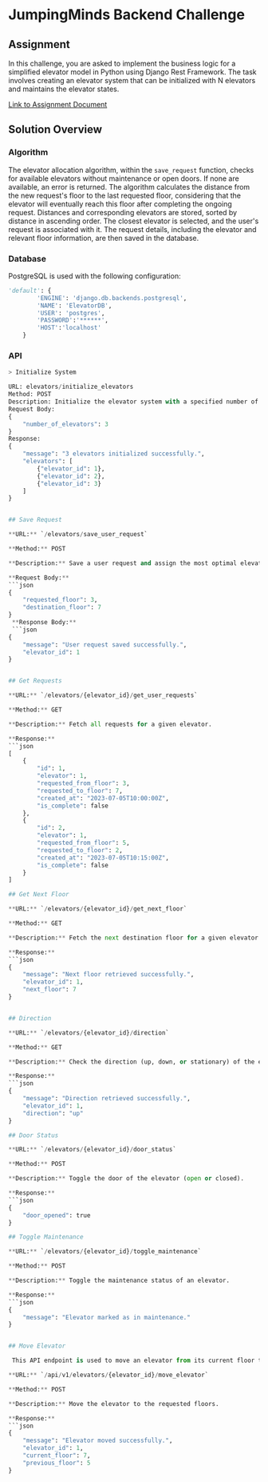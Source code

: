 # JumpingMinds Backend Challenge

## Assignment

In this challenge, you are asked to implement the business logic for a simplified elevator model in Python using Django Rest Framework. The task involves creating an elevator system that can be initialized with N elevators and maintains the elevator states.

[Link to Assignment Document](https://docs.google.com/document/d/1ZlJKfawiwqaEy2qoa0iAOB36Y0Ph5K2_zsvLcVJJBxk/edit)

## Solution Overview

### Algorithm

The elevator allocation algorithm, within the `save_request` function, checks for available elevators without maintenance or open doors. If none are available, an error is returned. The algorithm calculates the distance from the new request's floor to the last requested floor, considering that the elevator will eventually reach this floor after completing the ongoing request. Distances and corresponding elevators are stored, sorted by distance in ascending order. The closest elevator is selected, and the user's request is associated with it. The request details, including the elevator and relevant floor information, are then saved in the database.

### Database

PostgreSQL is used with the following configuration:

```python
'default': {
        'ENGINE': 'django.db.backends.postgresql',
        'NAME': 'ElevatorDB',
        'USER': 'postgres',
        'PASSWORD':'******',
        'HOST':'localhost' 
    }
```
### API

```python
> Initialize System

URL: elevators/initialize_elevators
Method: POST
Description: Initialize the elevator system with a specified number of elevators.
Request Body:
{
    "number_of_elevators": 3
}
Response:
{
    "message": "3 elevators initialized successfully.",
    "elevators": [
        {"elevator_id": 1},
        {"elevator_id": 2},
        {"elevator_id": 3}
    ]
}


## Save Request

**URL:** `/elevators/save_user_request`

**Method:** POST

**Description:** Save a user request and assign the most optimal elevator to the request.

**Request Body:**
```json
{
    "requested_floor": 3,
    "destination_floor": 7
}
 **Response Body:**
 ```json
{
    "message": "User request saved successfully.",
    "elevator_id": 1
}


## Get Requests

**URL:** `/elevators/{elevator_id}/get_user_requests`

**Method:** GET

**Description:** Fetch all requests for a given elevator.

**Response:**
```json
[
    {
        "id": 1,
        "elevator": 1,
        "requested_from_floor": 3,
        "requested_to_floor": 7,
        "created_at": "2023-07-05T10:00:00Z",
        "is_complete": false
    },
    {
        "id": 2,
        "elevator": 1,
        "requested_from_floor": 5,
        "requested_to_floor": 2,
        "created_at": "2023-07-05T10:15:00Z",
        "is_complete": false
    }
]

## Get Next Floor

**URL:** `/elevators/{elevator_id}/get_next_floor`

**Method:** GET

**Description:** Fetch the next destination floor for a given elevator.

**Response:**
```json
{
    "message": "Next floor retrieved successfully.",
    "elevator_id": 1,
    "next_floor": 7
}


## Direction

**URL:** `/elevators/{elevator_id}/direction`

**Method:** GET

**Description:** Check the direction (up, down, or stationary) of the elevator.

**Response:**
```json
{
    "message": "Direction retrieved successfully.",
    "elevator_id": 1,
    "direction": "up"
}

## Door Status

**URL:** `/elevators/{elevator_id}/door_status`

**Method:** POST

**Description:** Toggle the door of the elevator (open or closed).

**Response:**
```json
{
    "door_opened": true
}

## Toggle Maintenance

**URL:** `/elevators/{elevator_id}/toggle_maintenance`

**Method:** POST

**Description:** Toggle the maintenance status of an elevator.

**Response:**
```json
{
    "message": "Elevator marked as in maintenance."
}


## Move Elevator

 This API endpoint is used to move an elevator from its current floor to the next floor. After hitting it once, the elevator moves to the next floor, and hitting it again will move the elevator to the requested to floor. The response contains a message indicating the success of the operation, along with the elevator ID, current floor, and previous floor.

**URL:** `/api/v1/elevators/{elevator_id}/move_elevator`

**Method:** POST

**Description:** Move the elevator to the requested floors.

**Response:**
```json
{
    "message": "Elevator moved successfully.",
    "elevator_id": 1,
    "current_floor": 7,
    "previous_floor": 5
}
```